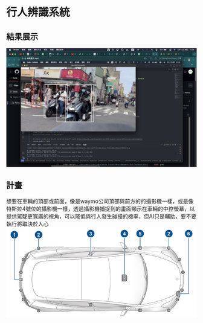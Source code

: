 # 行人辨識系統
## 結果展示
![image](https://github.com/ives-cream/Pedestrian-identification-system/blob/41e48b496780a13f12c3e464aa03fc4d7eb15274/Result%20Display.png)

## 計畫
想要在車輛的頂部或前面，像是waymo公司頂部與前方的的攝影機一樣，或是像特斯拉4號位的攝影機一樣，透過攝影機捕捉到的畫面顯示在車輛的中控螢幕，以提供駕駛更寬廣的視角，可以降低與行人發生碰撞的機率，但AI只是輔助，要不要執行將取決於人心
![image](https://github.com/ives-cream/Pedestrian-identification-system/blob/f2feb7c7ed7b91e2b33dfe652ece0df23da00cf0/Tesla%20Model%203%20Camera.png)
